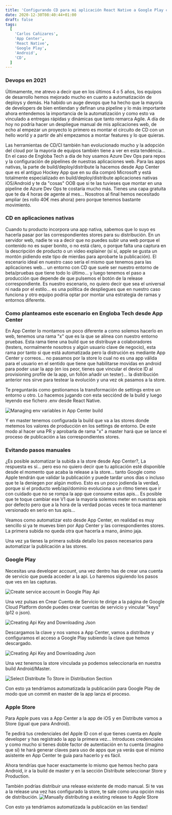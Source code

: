 ```yaml
---
title: 'Configurando CD para mi aplicación React Native a Google Play con App Center'
date: 2020-12-30T08:40:44+01:00
draft: false
tags:
  [
    'Carlos Cañizares',
    'App Center',
    'React Native',
    'Google Play',
    'Android',
    'CD',
  ]
---
```


### Devops en 2021

Últimamente, me atrevo a decir que en los últimos 4 o 5 años, los equipos de desarrollo hemos mejorado mucho en cuanto a automatización de deploys y demás. Ha habido un auge devops que ha hecho que la mayoría de developers de bien entiendan y definan una pipeline y lo más importante ahora entendemos la importancia de la automatización y como esto va vinculado a entregas rápidas y dinámicas que tanto remarca Agile. A día de hoy no podría hacer un despliegue manual de mis aplicaciones web, de echo al empezar un proyecto lo primero es montar el circuito de CD con un hello world y a partir de ahí empezamos a montar features y lo que quieras.

Las herramientas de CD/CI también han evolucionado mucho y la adopción del cloud por la mayoría de equipos también tiene a ver en esta tendéncia... En el caso de Engloba Tech a día de hoy usamos Azure Dev Ops para repos y la configuración de pipelines de nuestras aplicaciones web. Para las apps nativas, la parte de build/deploy/distribute la hacemos desde App Center que es el antiguo Hockey App que en su día compró Microsoft y está totalmente especializado en build/deploy/distribute aplicaciones nativas iOS/Android y te da "cosas" OOB que si te las tuvieses que montar en una pipeline de Azure Dev Ops te costaría mucho más. Tienes una capa gratuita que te da 4 horas de agente al mes... Nosotros al final hemos necesitado ampliar (es rollo 40€ mes ahora) pero porque tenemos bastante movimiento.

### CD en aplicaciones nativas

Cuando tu producto incorpora una app nativa, sabemos que lo suyo es hacerla pasar por las correspondientes stores para su distribución. En un servidor web, nadie te va a decir que no puedes subir una web porque el contenido no es super bonito, o no está claro, o porque falta una captura en la descripción de producto o un video explainer (sí sí, apple se gusta un montón pidiendo este tipo de mierdas para aprobarte la publicación). El escenario ideal en nuestro caso sería el mismo que tenemos para las aplicaciones web... un entorno con CD que suele ser nuestro entorno de beta/pruebas que tiene todo lo último... y luego tenemos el paso a producción que depende de que pulsemos el botón de la release correspondiente. Es nuestro escenario, no quiero decir que sea el universal ni nada por el estilo... es una política de despliegues que en nuestro caso funciona y otro equipo podría optar por montar una estrategia de ramas y entornos diferente.

### Como planteamos este escenario en Engloba Tech desde App Center

En App Center lo montamos un poco diferente a como solemos hacerlo en web, tenemos una rama "x" que es la que se alinea con nuestro entorno pruebas. Esta rama tiene una build que se distribuye a colaboradores (testers, normalmente nosotros y algún usuario clave de negocio), esta rama por tanto si que está automatizada pero la distrución es mediante App Center y correos... no pasamos por la store lo cual no es una app válida para el usuario en el sentido que tiene que habilitarse movidas en android para poder usar la app (en ios peor, tienes que vincular el device ID al provisioning profile de la app, un follón añadir un tester)... la distribución anterior nos sirve para testear la evolución y una vez ok pasamos a la store.

Te preguntarás como gestionamos la transformación de settings entre un entorno u otro. Lo hacemos jugando con esta secciónd de la build y luego leyendo ese fichero .env desde React Native.

![Managing env variables in App Center build](/images/AppCenter-Build-Env-Variables.PNG 'Managing env variables in App Center build')

Y en master tenemos configurada la build que va a las stores donde metemos los valores de producción en los settings de entorno. De este modo al hacer una PR y aprobarla de rama "x" a master hará que se lance el proceso de publicación a las correspondientes stores.

### Evitando pasos manuales

¿Es posible automatizar la subida a la store desde App Center?, La respuesta es sí... pero eso no quiero decir que tu aplicación esté disponible desde el momento que acaba la release a la store... tanto Google como Apple tendrán que validar la publicación y puede tardar unos días o incluso que te la deniegen por algún motivo. Esto es un poco jodienda la verdad, porque si el producto web/api/dominio evoluciona a un ritmo tienes que ir con cuidado que no se rompa la app que consume estas apis... Es posible que te toque cambiar ese V1 que la mayoría solemos meter en nuestras apis por defecto pero que a la hora de la verdad pocas veces te toca mantener versionado en serio en tus apis...

Veamos como automatizar esto desde App Center, en realidad es muy sencillo si ya te mueves bien por App Center y las correspondientes stores. La primera subida no queda otra que hacerla a mano, ánimo jaja.

Una vez ya tienes la primera subida detallo los pasos necesarios para automatizar la publicación a las stores.

### Google Play

Necesitas una developer account, una vez dentro has de crear una cuenta de servicio que pueda acceder a la api. Lo haremos siguiendo los pasos que ves en las capturas.

![Create service account in Google Play Api](/images/GooglePlay-Api-Access.PNG 'Create service account in Google Play Api')

Una vez pulsas en Crear Cuenta de Servicio te dirige a la página de Google Cloud Platform donde puedes crear cuentas de servicio y vincular "keys" (p12 o json).

![Creating Api Key and Downloading Json](/images/Create-Service-Account-Json-Key.PNG 'Creating Api Key and Downloading Json')

Descargamos la clave y nos vamos a App Center, vamos a distribute y configuramos el acceso a Google Play subiendo la clave que hemos descargado.

![Creating Api Key and Downloading Json](/images/Create-Service-Account-Json-Key.PNG 'Creating Api Key and Downloading Json')

Una vez tenemos la store vinculada ya podemos seleccionarla en nuestra build Android/Master.

![Select Distribute To Store in Distribution Section](/images/Distribute-Store-AppCenter.PNG 'Select Distribute To Store in Distribution Section')

Con esto ya tendríamos automatizada la publicación para Google Play de modo que un commit en master de la app lanza el proceso.

### Apple Store

Para Apple pues vas a App Center a la app de iOS y en Distribute vamos a Store (igual que para Android).

Te pedirá tus credenciales del Apple ID con el que tienes cuenta en Apple developer y has registrado la app la primera vez... Introduces credenciales y como mucho si tienes doble factor de autentiación en tu cuenta (imagino que sí) te hará generar claves para uso de apps que ya verás que el mismo asistente en App Center te guía para hacerlo y es fácil.

Ahora tendrías que hacer exactamente lo mismo que hemos hecho para Android, ir a la build de master y en la sección Distribute seleccionar Store y Production.

También podrías distribuir una release existente de modo manual. Si te vas a la release una vez has configurado la store, te sale como una opción más de distribución.
![Manually distributing a existing release to Apple Store](/images/Distribute-Apple-Store-AppCenter.PNG 'Manually distributing a existing release to Apple Store')

Con esto ya tendríamos automatizada la publicación en las tiendas!
